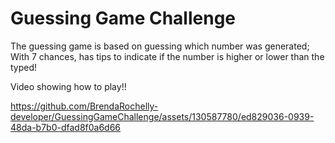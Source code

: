 # Guessing Game Challenge

The guessing game is based on guessing which number was generated;
With 7 chances, has tips to indicate if the number is higher or lower than the typed!

Video showing how to play!!



https://github.com/BrendaRochelly-developer/GuessingGameChallenge/assets/130587780/ed829036-0939-48da-b7b0-dfad8f0a6d66

